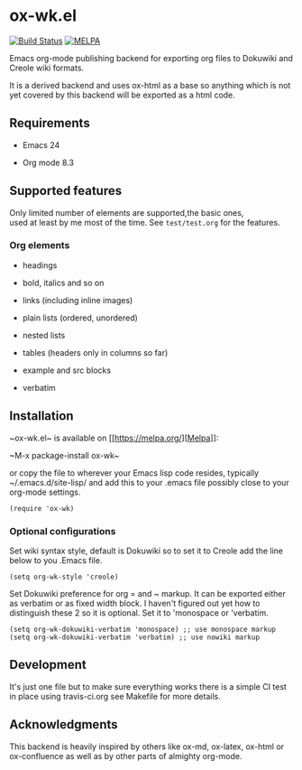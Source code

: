 # ox-wk.el

[![Build Status](https://travis-ci.org/w-vi/ox-wk.el.svg?branch=master)](https://travis-ci.org/w-vi/ox-wk.el)
[![MELPA](https://melpa.org/packages/ox-wk-badge.svg)](https://melpa.org/#/ox-wk)

Emacs org-mode publishing backend for exporting org files to Dokuwiki
and Creole wiki formats.

It is a derived backend and uses ox-html as a base so anything which
is not yet covered by this backend will be exported as a html code.

## Requirements

- Emacs 24

- Org mode 8.3


## Supported features

Only limited number of elements are supported,the basic ones,  
used at least by me most of the time. See `test/test.org` for the features.

### Org elements

-   headings

-   bold, italics and so on

-   links (including inline images)

-   plain lists (ordered, unordered)

-   nested lists

-   tables (headers only in columns so far)

-   example and src blocks

-   verbatim

## Installation

~ox-wk.el~ is available on [[https://melpa.org/][Melpa]]:

~M-x package-install ox-wk~

or copy the file to wherever your Emacs lisp code resides, typically  ~/.emacs.d/site-lisp/
and add this to your .emacs file possibly close to your org-mode settings.

    (require 'ox-wk)

### Optional configurations

Set wiki syntax style, default is Dokuwiki so to set it to Creole add
the line below to you .Emacs file.

    (setq org-wk-style 'creole)


Set Dokuwiki preference for  org = and ~ markup. It can be exported
either as verbatim or as fixed width block. I haven't figured out yet how
to distinguish these 2 so it is optional. Set it to 'monospace or 'verbatim.

    (setq org-wk-dokuwiki-verbatim 'monospace) ;; use monospace markup
    (setq org-wk-dokuwiki-verbatim 'verbatim) ;; use nowiki markup


## Development

It's just one file but to make sure everything works there is a simple CI test
in place using travis-ci.org see Makefile for more details.


## Acknowledgments

This backend is heavily inspired by others like ox-md,
ox-latex, ox-html or ox-confluence as well as by other parts of
almighty org-mode.

